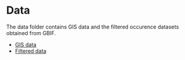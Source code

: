 # Data
The data folder contains GIS data and the filtered occurence datasets obtained from GBIF. 

- [GIS data](trait-geo-diverse-ungulates/data/GIS)
- [Filtered data](data/filtered/)

